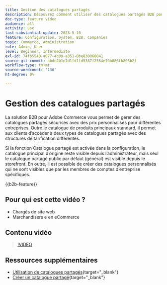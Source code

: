 ```yaml
---
title: Gestion des catalogues partagés
description: Découvrez comment utiliser des catalogues partagés B2B pour gérer des catalogues protégés avec des prix personnalisés pour différentes entreprises.
doc-type: feature video
audience: all
activity: use
last-substantial-update: 2023-5-10
feature: Configuration, System, B2B, Companies
topic: Commerce, Administration
role: Admin, User
level: Beginner, Intermediate
exl-id: 74fb5548-a077-4c09-a351-0be830060841
source-git-commit: abde2b1e7d1fd1fd5387f2564e79b086fb808b2f
workflow-type: tm+mt
source-wordcount: '136'
ht-degree: 0%

---
```


# Gestion des catalogues partagés

La solution B2B pour Adobe Commerce vous permet de gérer des catalogues partagés sécurisés avec des prix personnalisés pour différentes entreprises. Outre le catalogue de produits principaux standard, il permet aux clients d’accéder à deux types de catalogues partagés avec des structures de tarification différentes.

Si la fonction Catalogue partagé est activée dans la configuration, le catalogue principal d’origine reste visible depuis l’administrateur, mais seul le catalogue partagé public par défaut (général) est visible depuis le storefront. En outre, il est possible de créer des catalogues personnalisés qui ne sont visibles que par les membres de comptes d’entreprise spécifiques.

{{b2b-feature}}

## Pour qui est cette vidéo ?

- Chargés de site web
- Marchandisers e en eCommerce

## Contenu vidéo

>[!VIDEO](https://video.tv.adobe.com/v/344446?quality=12&learn=on)

## Ressources supplémentaires

- [Utilisation de catalogues partagés](https://experienceleague.adobe.com/docs/commerce-admin/b2b/shared-catalogs/catalog-shared.html?lang=fr){target="_blank"}
- [Créer un catalogue partagé](https://experienceleague.adobe.com/docs/commerce-admin/b2b/shared-catalogs/define/catalog-shared-create.html?lang=fr){target="_blank"}
